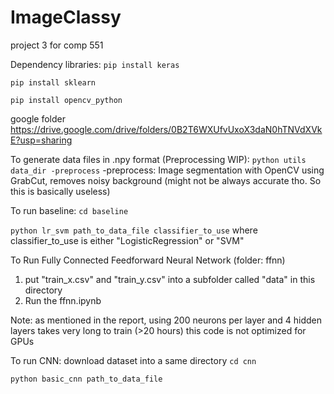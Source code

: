# ImageClassy
project 3 for comp 551 

Dependency libraries:
```pip install keras```

```pip install sklearn```

```pip install opencv_python```


google folder 
https://drive.google.com/drive/folders/0B2T6WXUfvUxoX3daN0hTNVdXVkE?usp=sharing

To generate data files in .npy format (Preprocessing WIP):
 ```python utils data_dir -preprocess```
-preprocess: Image segmentation with OpenCV using GrabCut, removes noisy background (might not be always accurate tho. So this is basically useless)

To run baseline:
```cd baseline```

```python lr_svm path_to_data_file classifier_to_use```
where classifier_to_use is either "LogisticRegression" or "SVM"

To Run Fully Connected Feedforward Neural Network (folder: ffnn)
1. put "train_x.csv" and "train_y.csv" into a subfolder called "data" in this directory
2. Run the ffnn.ipynb

Note: as mentioned in the report, using 200 neurons per layer and 4 hidden layers takes very long to train (>20 hours)
this code is not optimized for GPUs

To run CNN: download dataset into a same directory
```cd cnn```

```python basic_cnn path_to_data_file```

